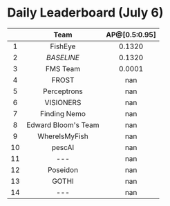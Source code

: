 # Daily Leaderboard (July 6)

|| Team | AP@[0.5:0.95] |
| :---: | :---: | :---: |
| 1 | FishEye | 0.1320 |
| 2 | *BASELINE* | 0.1320 |
| 3 | FMS Team | 0.0001 |
| 4 | FROST | nan |
| 5 | Perceptrons | nan |
| 6 | VISIONERS | nan |
| 7 | Finding Nemo | nan |
| 8 | Edward Bloom's Team | nan |
| 9 | WhereIsMyFish | nan |
| 10 | pescAI | nan |
| 11 | --- | nan |
| 12 | Poseidon | nan |
| 13 | GOTHI | nan |
| 14 | --- | nan |

